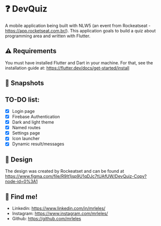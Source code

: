 # ❓ DevQuiz

A mobile application being built with NLW5 (an event from Rockeatseat - https://app.rocketseat.com.br/). This application goals to build a quiz about programming area and written with Flutter.

## ⚠️ Requirements

You must have installed Flutter and Dart in your machine. For that, see the installation guide at: https://flutter.dev/docs/get-started/install

## 📱 Snapshots



## TO-DO list:
- [x] Login page
- [x] Firebase Authentication
- [x] Dark and light theme
- [x] Named routes
- [x] Settings page
- [x] Icon launcher
- [x] Dynamic result/messages

## 🎨 Design

The design was created by Rockeatset and can be found at https://www.figma.com/file/R9It1jsp9U1qDJc7tUAfUW/DevQuiz-Copy?node-id=0%3A1


## 📌 Find me!
- Linkedin: https://www.linkedin.com/in/mrleles/
- Instagram: https://www.instagram.com/mrleles/
- Github: https://github.com/mrleles
